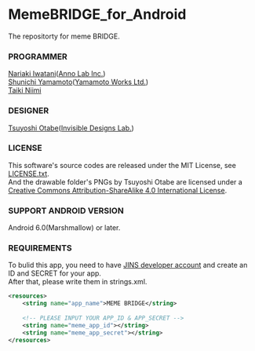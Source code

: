 # MemeBRIDGE_for_Android
The repositorty for meme BRIDGE.

### PROGRAMMER
[Nariaki Iwatani](https://github.com/nariakiiwatani)([Anno Lab Inc.](http://annolab.com/annoentrance/))  
[Shunichi Yamamoto](https://github.com/tkrworks)([Yamamoto Works Ltd.](http://atelier.tkrworks.net))  
[Taiki Niimi](https://github.com/niimi)

### DESIGNER
[Tsuyoshi Otabe](https://github.com/TsuyoshiOtabe)([Invisible Designs Lab.](http://invisi.jp))

### LICENSE
This software's source codes are released under the MIT License, see [LICENSE.txt](https://github.com/jins-meme/MemeBRIDGE_for_Android/blob/master/LICENSE.txt).  
And the drawable folder's PNGs by Tsuyoshi Otabe are licensed under a [Creative Commons Attribution-ShareAlike 4.0 International License](https://creativecommons.org/licenses/by-sa/4.0/).

### SUPPORT ANDROID VERSION
Android 6.0(Marshmallow) or later.

### REQUIREMENTS
To bulid this app, you need to have [JINS developer account](https://developers.jins.com/en/) and create an ID and SECRET for your app.  
After that, please write them in strings.xml.
```xml:strings.xml
<resources>
    <string name="app_name">MEME BRIDGE</string>
  
    <!-- PLEASE INPUT YOUR APP_ID & APP_SECRET -->
    <string name="meme_app_id"></string>
    <string name="meme_app_secret"></string>
</resources>
```
